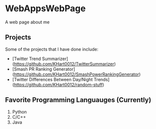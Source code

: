 # WebAppsWebPage
A web page about me

## Projects
Some of the projects that I have done include:
- [Twitter Trend Summarizer] (https://github.com/KHart0012/TwitterSummarizer)
- [Smash PR Ranking Generator] (https://github.com/KHart0012/SmashPowerRankingGenerator)
- [Twitter Differences Between Day/Night Trends] (https://github.com/KHart0012/random-stuff)

## Favorite Programming Languauges (Currently)
1. Python
2. C/C++
3. Java
